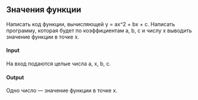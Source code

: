 ## Значения функции

Hаписать код функции, вычисляющей y = ax^2 + bx + c.
Написать программу, которая будет по коэффициентам a, b, c и числу x выводить значение функции в точке x.

#### Input
На вход подаются целые числа a, x, b, c.

#### Output
Одно число — значение функции в точке x.
